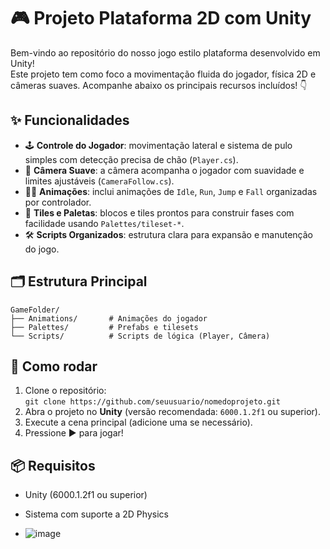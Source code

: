 
# 🎮 Projeto Plataforma 2D com Unity

Bem-vindo ao repositório do nosso jogo estilo plataforma desenvolvido em Unity!  
Este projeto tem como foco a movimentação fluida do jogador, física 2D e câmeras suaves. Acompanhe abaixo os principais recursos incluídos! 👇

## ✨ Funcionalidades

- 🕹️ **Controle do Jogador**: movimentação lateral e sistema de pulo simples com detecção precisa de chão (`Player.cs`).
- 🎥 **Câmera Suave**: a câmera acompanha o jogador com suavidade e limites ajustáveis (`CameraFollow.cs`).
- 🧍‍♂️ **Animações**: inclui animações de `Idle`, `Run`, `Jump` e `Fall` organizadas por controlador.
- 🌈 **Tiles e Paletas**: blocos e tiles prontos para construir fases com facilidade usando `Palettes/tileset-*`.
- 🛠️ **Scripts Organizados**: estrutura clara para expansão e manutenção do jogo.

## 🗂️ Estrutura Principal

```
GameFolder/
├── Animations/       # Animações do jogador
├── Palettes/         # Prefabs e tilesets
└── Scripts/          # Scripts de lógica (Player, Câmera)
```

## 🚀 Como rodar

1. Clone o repositório:  
   `git clone https://github.com/seuusuario/nomedoprojeto.git`
2. Abra o projeto no **Unity** (versão recomendada: `6000.1.2f1` ou superior).
3. Execute a cena principal (adicione uma se necessário).
4. Pressione ▶️ para jogar!

## 📦 Requisitos

- Unity (6000.1.2f1 ou superior)
- Sistema com suporte a 2D Physics

- ![image](https://github.com/user-attachments/assets/0311134f-2e6f-460a-8578-fa4926ed277f)

